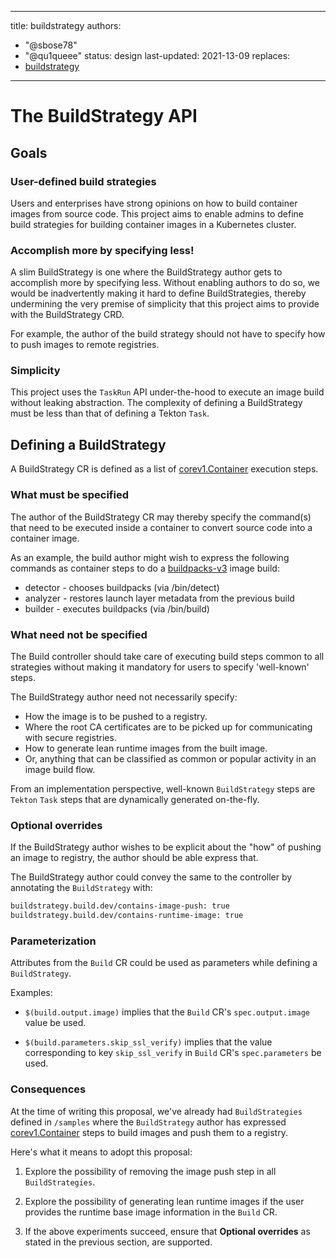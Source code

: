 <!--
Copyright The Shipwright Contributors

SPDX-License-Identifier: Apache-2.0
-->

---
title: buildstrategy
authors:
  - "@sbose78"
  - "@qu1queee"
status: design
last-updated: 2021-13-09
replaces:
  - [buildstrategy](https://github.com/shipwright-io/build/blob/main/docs/proposals/buildstrategy.md)
---

# The BuildStrategy API

## Goals

### User-defined build strategies

Users and enterprises have strong opinions on how to build container images from source code.
This project aims to enable admins to define build strategies for building container images in a Kubernetes cluster.

### Accomplish more by specifying less!

A slim BuildStrategy is one where the BuildStrategy author gets to accomplish more by specifying less. Without enabling authors to do so,
we would be inadvertently making it hard to define BuildStrategies, thereby undermining the very premise of simplicity that this project  aims to provide with the BuildStrategy CRD.

For example, the author of the build strategy should not have to specify how to push images to remote registries.

### Simplicity

This project uses the `TaskRun` API under-the-hood to execute an image build without leaking abstraction. The complexity of defining
a BuildStrategy must be less than that of defining a Tekton `Task`.

## Defining a BuildStrategy

A BuildStrategy CR is defined as a list of [corev1.Container](https://kubernetes.io/docs/reference/generated/kubernetes-api/v1.11/#container-v1-core)
execution steps.

### What must be specified

The author of the BuildStrategy CR may thereby specify the command(s) that need to be executed inside a container to convert source code
into a container image.

As an example, the build author might wish to express the following commands as container steps to do a [buildpacks-v3](https://github.com/buildpacks/lifecycle) image build:

* detector - chooses buildpacks (via /bin/detect)
* analyzer - restores launch layer metadata from the previous build
* builder - executes buildpacks (via /bin/build)

### What need not be specified

The Build controller should take care of executing build steps common to all strategies without making it mandatory
for users to specify 'well-known' steps.

The BuildStrategy author need not necessarily specify:

* How the image is to be pushed to a registry.
* Where the root CA certificates are to be picked up for communicating with secure registries.
* How to generate lean runtime images from the built image.
* Or, anything that can be classified as common or popular activity in an image build flow.

From an implementation perspective, well-known `BuildStrategy` steps are `Tekton` `Task` steps that are dynamically generated on-the-fly.

### Optional overrides

If the BuildStrategy author wishes to be explicit about the "how" of pushing an image to registry, the author should be able
express that.

The BuildStrategy author could convey the same to the controller by annotating the `BuildStrategy` with:

 ```sh
 buildstrategy.build.dev/contains-image-push: true
 buildstrategy.build.dev/contains-runtime-image: true
 ```

### Parameterization

Attributes from the `Build` CR could be used as parameters while defining a `BuildStrategy`.

Examples:

* `$(build.output.image)` implies that the `Build` CR's `spec.output.image` value be used.

* `$(build.parameters.skip_ssl_verify)` implies that the value corresponding to key `skip_ssl_verify` in `Build` CR's `spec.parameters` be used.

### Consequences

At the time of writing this proposal, we've already had `BuildStrategies` defined in `/samples` where the `BuildStrategy` author has expressed [corev1.Container](https://kubernetes.io/docs/reference/generated/kubernetes-api/v1.11/) steps to build images and push them to a registry.

Here's what it means to adopt this proposal:

1. Explore the possibility of removing the image push step in all `BuildStrategies`.  

2. Explore the possibility of generating lean runtime images if the user provides the runtime base image information in the `Build` CR.

3. If the above experiments succeed, ensure that **Optional overrides** as stated in the previous section, are supported.
